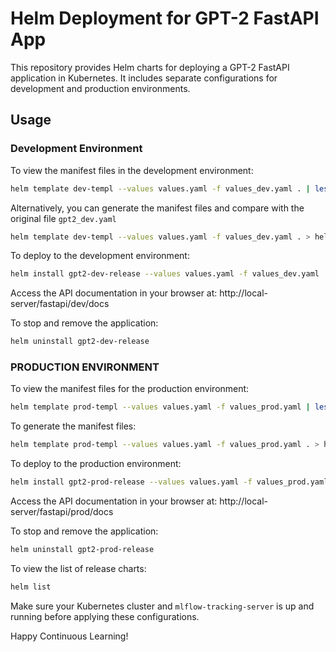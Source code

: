 # Helm Deployment for GPT-2 FastAPI App

This repository provides Helm charts for deploying a GPT-2 FastAPI application in Kubernetes. It includes separate configurations for development and production environments.

## Usage

### Development Environment

To view the manifest files in the development environment:

```bash
helm template dev-templ --values values.yaml -f values_dev.yaml . | less
```

Alternatively, you can generate the manifest files and compare with the original file `gpt2_dev.yaml`
```bash
helm template dev-templ --values values.yaml -f values_dev.yaml . > helm_gpt2_dev.yaml
```

To deploy to the development environment:
```bash
helm install gpt2-dev-release --values values.yaml -f values_dev.yaml .
```

Access the API documentation in your browser at: http://local-server/fastapi/dev/docs

To stop and remove the application:
```bash
helm uninstall gpt2-dev-release
```

### PRODUCTION ENVIRONMENT
To view the manifest files for the production environment:
```bash
helm template prod-templ --values values.yaml -f values_prod.yaml | less
```

To generate the manifest files:

```bash
helm template prod-templ --values values.yaml -f values_prod.yaml . > helm_gpt2_prod.yaml
```

To deploy to the production environment:

```bash
helm install gpt2-prod-release --values values.yaml -f values_prod.yaml .
```

Access the API documentation in your browser at: http://local-server/fastapi/prod/docs

To stop and remove the application:
```bash
helm uninstall gpt2-prod-release
```

To view the list of release charts:
```bash
helm list
```

Make sure your Kubernetes cluster and `mlflow-tracking-server` is up and running before applying these configurations.

Happy Continuous Learning!
